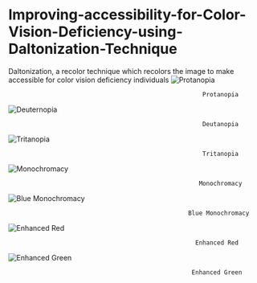 # Improving-accessibility-for-Color-Vision-Deficiency-using-Daltonization-Technique
Daltonization, a recolor technique which recolors the image to make accessible for color vision deficiency individuals
![Protanopia ](https://github.com/user-attachments/assets/79d142ee-66a7-4bed-a3e8-5b94e53cd8f8)

                                                          Protanopia



![Deuternopia](https://github.com/user-attachments/assets/777ae37e-0f9d-4630-9dfb-17b507e1d87a)
                                                
                                                          Deutanopia


                                                 
![Tritanopia ](https://github.com/user-attachments/assets/cc9ef0e5-734c-41a0-b07d-a340e52b4ba4) 
                                                
                                                          Tritanopia


                                                 
![Monochromacy](https://github.com/user-attachments/assets/ded71740-3f03-467c-834c-8be0d307b72f) 
                                               
                                                         Monochromacy


                                                
![Blue Monochromacy ](https://github.com/user-attachments/assets/c1b7bcdc-70e7-49fd-bd15-d2e10981dd77)
                                             
                                                      Blue Monochromacy


                                              
![Enhanced Red ](https://github.com/user-attachments/assets/08fbb6e8-a632-4cd6-9b86-5bf1808ba135)
                                                
                                                        Enhanced Red


                                                
![Enhanced Green ](https://github.com/user-attachments/assets/3a1d5c33-00c3-49a7-acf6-c0fa696bdd04)
                                              
                                                       Enhanced Green 

